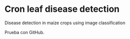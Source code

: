 # Cron leaf disease detection
Disease detection in maize crops using image classification

Prueba con GitHub.